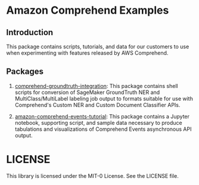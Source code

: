 # Amazon Comprehend Examples

## Introduction

This package contains scripts, tutorials, and data for our customers to use when experimenting with features released by AWS Comprehend.

## Packages

1. [comprehend-groundtruth-integration](./comprehend-groundtruth-integration): This package contains shell scripts for conversion of SageMaker GroundTruth NER and MultiClass/MultiLabel labeling job output to formats suitable for use with Comprehend's Custom NER and Custom Document Classifier APIs.

2. [amazon-comprehend-events-tutorial](./amazon-comprehend-events-tutorial): This package contains a Jupyter notebook, supporting script, and sample data necessary to produce tabulations and visualizations of Comprehend Events asynchronous API output.


# LICENSE
This library is licensed under the MIT-0 License. See the LICENSE file. 


